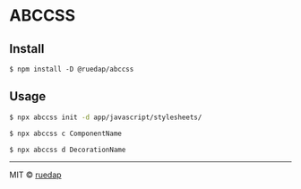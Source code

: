 # ABCCSS

## Install

```
$ npm install -D @ruedap/abccss
```

## Usage

```sh
$ npx abccss init -d app/javascript/stylesheets/
```

```sh
$ npx abccss c ComponentName
```

```sh
$ npx abccss d DecorationName
```

---

MIT © [ruedap](https://github.com/ruedap)
